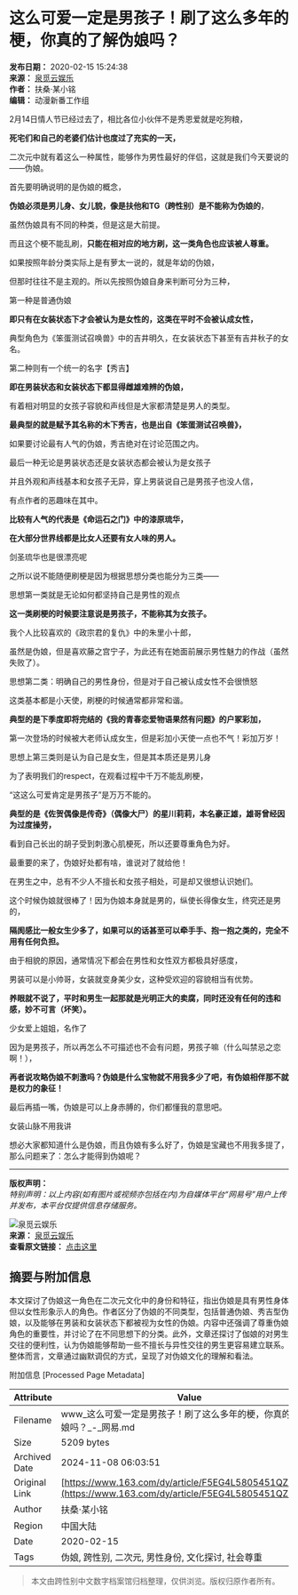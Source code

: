 # 这么可爱一定是男孩子！刷了这么多年的梗，你真的了解伪娘吗？

**发布日期：** 2020-02-15 15:24:38  
**来源：** [泉觅云娱乐](https://www.163.com/dy/media/T1534345384598.html)  
**作者：** 扶桑·某小铭  
**编辑：** 动漫新番工作组  

2月14日情人节已经过去了，相比各位小伙伴不是秀恩爱就是吃狗粮，

**死宅们和自己的老婆们估计也度过了充实的一天，**

二次元中就有着这么一种属性，能够作为男性最好的伴侣，这就是我们今天要说的——伪娘。

首先要明确说明的是伪娘的概念，

**伪娘必须是男儿身、女儿貌，像是扶他和TG（跨性别）是不能称为伪娘的**，

虽然伪娘具有不同的种类，但是这是大前提。

而且这个梗不能乱刷，**只能在相对应的地方刷，这一类角色也应该被人尊重。**

如果按照年龄分类实际上是有萝太一说的，就是年幼的伪娘，

但那时往往不是主观的。所以先按照伪娘自身来判断可分为三种，

第一种是普通伪娘

**即只有在女装状态下才会被认为是女性的，这类在平时不会被认成女性，**

典型角色为《笨蛋测试召唤兽》中的吉井明久，在女装状态下甚至有吉井秋子的女名。

第二种则有一个统一的名字【秀吉】

**即在男装状态和女装状态下都显得雌雄难辨的伪娘，**

有着相对明显的女孩子容貌和声线但是大家都清楚是男人的类型。

**最典型的就是赋予其名称的木下秀吉，也是出自《笨蛋测试召唤兽》，**

如果要讨论最有人气的伪娘，秀吉绝对在讨论范围之内。

最后一种无论是男装状态还是女装状态都会被认为是女孩子

并且外观和声线基本和女孩子无异，穿上男装说自己是男孩子也没人信，

有点作者的恶趣味在其中。

**比较有人气的代表是《命运石之门》中的漆原琉华，**

**在大部分世界线都是比女人还要有女人味的男人。**

剑圣琉华也是很漂亮呢

之所以说不能随便刷梗是因为根据思想分类也能分为三类——

思想第一类就是无论如何都坚持自己是男性的观点

**这一类刷梗的时候要注意说是男孩子，不能称其为女孩子。**

我个人比较喜欢的《政宗君的复仇》中的朱里小十郎，

虽然是伪娘，但是喜欢藤之宫宁子，为此还有在她面前展示男性魅力的作战（虽然失败了）。

思想第二类：明确自己的男性身份，但是对于自己被认成女性不会很愤怒

这类基本都是小天使，刷梗的时候通常都非常和谐。

**典型的是下季度即将完结的《我的青春恋爱物语果然有问题》的户冢彩加，**

第一次登场的时候被大老师认成女生，但是彩加小天使一点也不气！彩加万岁！

思想上第三类则是认为自己是女生，但是其本质还是男儿身

为了表明我们的respect，在观看过程中千万不能乱刷梗，

“这这么可爱肯定是男孩子”是万万不能的。

**典型的是《佐贺偶像是传奇》（偶像大尸）的星川莉莉，本名豪正雄，雄哥曾经因为过度操劳，**

看到自己长出的胡子受到刺激心肌梗死，所以还要尊重角色为好。

最重要的来了，伪娘好处都有啥，谁说对了就给他！

在男生之中，总有不少人不擅长和女孩子相处，可是却又很想认识她们。

这个时候伪娘就很棒了！因为伪娘本身就是男的，纵使长得像女生，终究还是男的，

**隔阂感比一般女生少多了，如果可以的话甚至可以牵手手、抱一抱之类的，完全不用有任何负担。**

由于相貌的原因，通常情况下都会在男性和女性双方都极具好感度，

男装可以是小帅哥，女装就变身美少女，这种受欢迎的容貌相当有优势。

**养眼就不说了，平时和男生一起那就是光明正大的卖腐，同时还没有任何的违和感，妙不可言（坏笑）。**

少女爱上姐姐，名作了

因为是男孩子，所以再怎么不可描述也不会有问题，男孩子嘛（什么叫禁忌之恋啊！），

**再者说攻略伪娘不刺激吗？伪娘是什么宝物就不用我多少了吧，有伪娘相伴那不就是权力的象征！**

最后再插一嘴，伪娘是可以上身赤膊的，你们都懂我的意思吧。

女装山脉不用我讲

想必大家都知道什么是伪娘，而且伪娘有多么好了，伪娘是宝藏也不用我多提了，那么问题来了：怎么才能得到伪娘呢？

---

**版权声明：**  
*特别声明：以上内容(如有图片或视频亦包括在内)为自媒体平台“网易号”用户上传并发布，本平台仅提供信息存储服务。*

![泉觅云娱乐](https://nimg.ws.126.net/?url=http://dingyue.ws.126.net/eua=WkURAj1QtTu4YRUXy3Fzqe1zeBkcsPY2mKNGOlLbX1534345359578.jpeg&thumbnail=160y160&quality=80&type=jpg)  
**来源：** [泉觅云娱乐](https://www.163.com/dy/media/T1534345384598.html)  
**查看原文链接：** [点击这里](https://www.163.com/dy/media/T1534345384598.html)

## 摘要与附加信息

<!-- tcd_abstract -->
本文探讨了伪娘这一角色在二次元文化中的身份和特征，指出伪娘是具有男性身体但以女性形象示人的角色。作者区分了伪娘的不同类型，包括普通伪娘、秀吉型伪娘，以及能够在男装和女装状态下都被视为女性的伪娘。内容中还强调了尊重伪娘角色的重要性，并讨论了在不同思想下的分类。此外，文章还探讨了伽娘的对男生交往的便利性，认为伪娘能够帮助一些不擅长与异性交往的男生更容易建立联系。整体而言，文章通过幽默调侃的方式，呈现了对伪娘文化的理解和看法。
<!-- tcd_abstract_end -->

附加信息 [Processed Page Metadata]

| Attribute       | Value                                  |
|-----------------|----------------------------------------|
| Filename        | www_这么可爱一定是男孩子！刷了这么多年的梗，你真的了解伪娘吗？_-_网易.md                             |
| Size            | 5209 bytes                           |
| Archived Date   | 2024-11-08 06:03:51                             |
| Original Link   | [https://www.163.com/dy/article/F5EG4L5805451QZ5.html](https://www.163.com/dy/article/F5EG4L5805451QZ5.html)                       |
| Author          | 扶桑·某小铭                               |
| Region          | 中国大陆                               |
| Date            | 2020-02-15                                 |
| Tags            | 伪娘, 跨性别, 二次元, 男性身份, 文化探讨, 社会尊重                                 |
>
> 本文由跨性别中文数字档案馆归档整理，仅供浏览。版权归原作者所有。
>